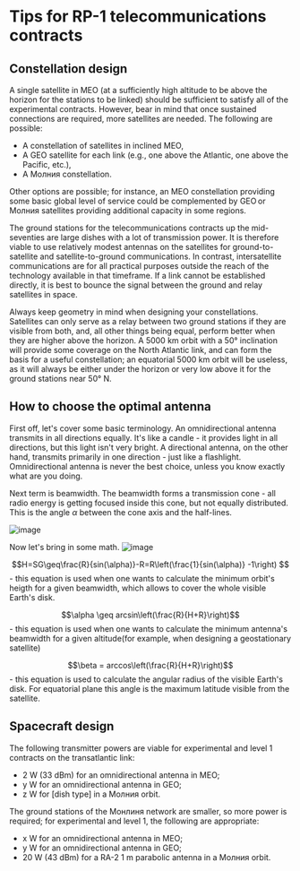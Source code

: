 # Tips for RP-1 telecommunications contracts

## Constellation design

A single satellite in MEO (at a sufficiently high altitude to be above the horizon for the stations to be linked) should be sufficient to satisfy all of the experimental contracts. However, bear in mind that once sustained connections are required, more satellites are needed. The following are possible:
- A constellation of satellites in inclined MEO,
- A GEO satellite for each link (e.g., one above the Atlantic, one above the Pacific, etc.),
- A Молния constellation.

Other options are possible; for instance, an MEO constellation providing some basic global level of service could be complemented by GEO or Молния satellites providing additional capacity in some regions.

The ground stations for the telecommunications contracts up the mid-seventies are large dishes with a lot of transmission power. It is therefore viable to use relatively modest antennas on the satellites for ground-to-satellite and satellite-to-ground communications.  In contrast, intersatellite communications are for all practical purposes outside the reach of the technology available in that timeframe. If a link cannot be established directly, it is best to bounce the signal between the ground and relay satellites in space.

Always keep geometry in mind when designing your constellations. Satellites can only serve as a relay between two ground stations if they are visible from both, and, all other things being equal, perform better when they are higher above the horizon. A 5000 km orbit with a 50° inclination will provide some coverage on the North Atlantic link, and can form the basis for a useful constellation; an equatorial 5000 km orbit will be useless, as it will always be either under the horizon or very low above it for the ground stations near 50° N.

## How to choose the optimal antenna
First off, let's cover some basic terminology. An omnidirectional antenna transmits in all directions equally. It's like a candle - it provides light in all directions, but this light isn't very bright. A directional antenna, on the other hand, transmits primarily in one direction - just like a flashlight. Omnidirectional antenna is never the best choice, unless you know exactly what are you doing.

Next term is beamwidth. The beamwidth forms a transmission cone - all radio energy is getting focused inside this cone, but not equally distributed. This is the angle $\alpha$ between the cone axis and the half-lines.

![image](https://github.com/user-attachments/assets/eeb14c57-615a-4218-8331-2da9b707fa4b)

Now let's bring in some math.
![image](https://github.com/user-attachments/assets/862c3a1c-4e97-4a4b-83b0-1d96f602d5a0)

$$H=SG\geq\frac{R}{sin(\alpha)}-R=R\left(\frac{1}{sin(\alpha)} -1\right) $$ - this equation is used when one wants to calculate the minimum orbit's heigth for a given beamwidth, which allows to cover the whole visible Earth's disk.

$$\alpha \geq arcsin\left(\frac{R}{H+R}\right)$$ - this equation is used when one wants to calculate the minimum antenna's beamwidth for a given altitude(for example, when designing a geostationary satellite)

$$\beta = arccos\left(\frac{R}{H+R}\right)$$ - this equation is used to calculate the angular radius of the visible Earth's disk. For equatorial plane this angle is the maximum latitude visible from the satellite.



## Spacecraft design

The following transmitter powers are viable for experimental and level 1 contracts on the transatlantic link:
* 2 W (33 dBm) for an omnidirectional antenna in MEO;
* y W for an omnidirectional antenna in GEO;
* z W for [dish type] in a Молния orbit.

The ground stations of the Монлиня network are smaller, so more power is required; for experimental and level 1, the following are appropriate:
* x W for an omnidirectional antenna in MEO;
* y W for an omnidirectional antenna in GEO;
* 20 W (43 dBm) for a RA-2 1 m parabolic antenna in a Молния orbit.
